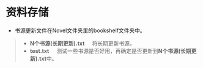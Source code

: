 # 资料存储
- 书源更新文件在Novel文件夹里的bookshelf文件夹中。
> - **N个书源(长期更新).txt** &nbsp;&nbsp;&nbsp;  将长期更新书源。
> - **test.txt** &nbsp;&nbsp;&nbsp;  测试一些书源是否好用，再确定是否更新到**N个书源(长期更新).txt**中。
